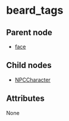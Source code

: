 # beard\_tags

## Parent node

* [face](../)

## Child nodes

* [NPCCharacter](https://github.com/YiGu-Studio/Documentation/tree/257365e0e4825d0d273c340468113857991180fc/_xmldocs/NPCCharacters/NPCCharacter/face/beard_tags/NPCCharacter/README.md)

## Attributes

None

